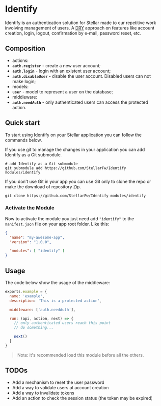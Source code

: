 # Identify

Identify is an authentication solution for Stellar made to cur repetitive work involving management of users. A [DRY](https://en.wikipedia.org/wiki/Don%27t_repeat_yourself) approach on features like account creation, login, logout, confirmation by e-mail, password reset, etc.

## Composition

- actions:
 - **`auth.register`** - create a new user account;
 - **`auth.login`** - login with an existent user account;
 - **`auth.disableUser`** - disable the user account. Disabled users can not make login;
- models:
 - **`user`** - model to represent a user on the database;
- middleware:
 - **`auth.needAuth`** - only authenticated users can access the protected action.

## Quick start

To start using Identify on your Stellar application you can follow the commands below.

If you use git to manage the changes in your application you can add Identify as a Git submodule.

```shell
# add Identify as a Git submodule
git submodule add https://github.com/StellarFw/Identify modules/identify
```

If you don't use Git in your app you can use Git only to clone the repo or make the download of repository Zip.

```shell
git clone https://github.com/StellarFw/Identify modules/identify
```

### Activate the Module

Now to activate the module you just need add `"identify"` to the `manifest.json` file on your app root folder. Like this:

```json
{
  "name": "my-awesome-app",
  "version": "1.0.0",

  "modules": [ "identify" ]
}
```

## Usage

The code below show the usage of the middleware:

```javascript
exports.example = {
  name: 'example',
  description: 'This is a protected action',

  middleware: ['auth.needAuth'],

  run: (api, action, next) => {
    // only authenticated users reach this point
    // do something...

    next()
  }
}
```

> Note: it's recommended load this module before all the others.

## TODOs

- Add a mechanism to reset the user password
- Add a way to validate users at account creation
- Add a way to invalidate tokens
- Add an action to check the session status (the token may be expired)
